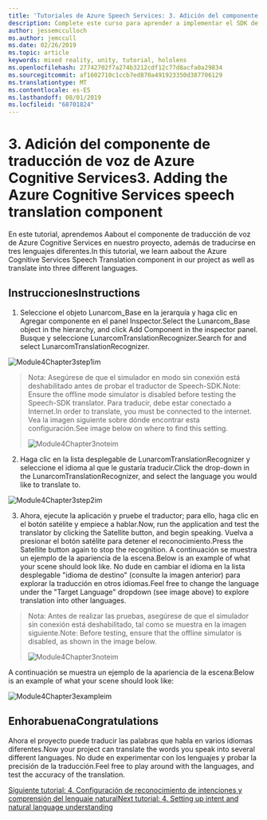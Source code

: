 ```yaml
---
title: 'Tutoriales de Azure Speech Services: 3. Adición del componente de traducción de voz de Azure Cognitive Services'
description: Complete este curso para aprender a implementar el SDK de voz de Azure en una aplicación de realidad mixta.
author: jessemcculloch
ms.author: jemccull
ms.date: 02/26/2019
ms.topic: article
keywords: mixed reality, unity, tutorial, hololens
ms.openlocfilehash: 27742702f7a274b3212cdf12c77d8acfa0a29834
ms.sourcegitcommit: af1602710c1ccb7ed870a491923350d387706129
ms.translationtype: MT
ms.contentlocale: es-ES
ms.lasthandoff: 08/01/2019
ms.locfileid: "68701824"
---
```

# <a name="3-adding-the-azure-cognitive-services-speech-translation-component"></a><span data-ttu-id="5b75d-105">3. Adición del componente de traducción de voz de Azure Cognitive Services</span><span class="sxs-lookup"><span data-stu-id="5b75d-105">3. Adding the Azure Cognitive Services speech translation component</span></span>

<span data-ttu-id="5b75d-106">En este tutorial, aprendemos Aabout el componente de traducción de voz de Azure Cognitive Services en nuestro proyecto, además de traducirse en tres lenguajes diferentes.</span><span class="sxs-lookup"><span data-stu-id="5b75d-106">In this tutorial, we learn aabout the Azure Cognitive Services Speech Translation component in our project as well as translate into three different languages.</span></span> 

## <a name="instructions"></a><span data-ttu-id="5b75d-107">Instrucciones</span><span class="sxs-lookup"><span data-stu-id="5b75d-107">Instructions</span></span>

1. <span data-ttu-id="5b75d-108">Seleccione el objeto Lunarcom_Base en la jerarquía y haga clic en Agregar componente en el panel Inspector.</span><span class="sxs-lookup"><span data-stu-id="5b75d-108">Select the Lunarcom_Base object in the hierarchy, and click Add Component in the inspector panel.</span></span> <span data-ttu-id="5b75d-109">Busque y seleccione LunarcomTranslationRecognizer.</span><span class="sxs-lookup"><span data-stu-id="5b75d-109">Search for and select LunarcomTranslationRecognizer.</span></span>

![Module4Chapter3step1im](images/module4chapter3step1im.PNG)

> <span data-ttu-id="5b75d-111">Nota: Asegúrese de que el simulador en modo sin conexión está deshabilitado antes de probar el traductor de Speech-SDK.</span><span class="sxs-lookup"><span data-stu-id="5b75d-111">Note: Ensure the offline mode simulator is disabled before testing the Speech-SDK translator.</span></span> <span data-ttu-id="5b75d-112">Para traducir, debe estar conectado a Internet.</span><span class="sxs-lookup"><span data-stu-id="5b75d-112">In order to translate, you must be connected to the internet.</span></span> <span data-ttu-id="5b75d-113">Vea la imagen siguiente sobre dónde encontrar esta configuración.</span><span class="sxs-lookup"><span data-stu-id="5b75d-113">See image below on where to find this setting.</span></span> 
>
> ![Module4Chapter3noteim](images/module4chapter3noteim.PNG)

2. <span data-ttu-id="5b75d-115">Haga clic en la lista desplegable de LunarcomTranslationRecognizer y seleccione el idioma al que le gustaría traducir.</span><span class="sxs-lookup"><span data-stu-id="5b75d-115">Click the drop-down in the LunarcomTranslationRecognizer, and select the language you would like to translate to.</span></span>

![Module4Chapter3step2im](images/module4chapter3step2im.PNG)

3. <span data-ttu-id="5b75d-117">Ahora, ejecute la aplicación y pruebe el traductor; para ello, haga clic en el botón satélite y empiece a hablar.</span><span class="sxs-lookup"><span data-stu-id="5b75d-117">Now, run the application and test the translator by clicking the Satellite button, and begin speaking.</span></span> <span data-ttu-id="5b75d-118">Vuelva a presionar el botón satélite para detener el reconocimiento.</span><span class="sxs-lookup"><span data-stu-id="5b75d-118">Press the Satellite button again to stop the recognition.</span></span> <span data-ttu-id="5b75d-119">A continuación se muestra un ejemplo de la apariencia de la escena.</span><span class="sxs-lookup"><span data-stu-id="5b75d-119">Below is an example of what your scene should look like.</span></span> <span data-ttu-id="5b75d-120">No dude en cambiar el idioma en la lista desplegable "idioma de destino" (consulte la imagen anterior) para explorar la traducción en otros idiomas.</span><span class="sxs-lookup"><span data-stu-id="5b75d-120">Feel free to change the language under the "Target Language" dropdown (see image above) to explore translation into other languages.</span></span>

> <span data-ttu-id="5b75d-121">Nota: Antes de realizar las pruebas, asegúrese de que el simulador sin conexión está deshabilitado, tal como se muestra en la imagen siguiente.</span><span class="sxs-lookup"><span data-stu-id="5b75d-121">Note: Before testing, ensure that the offline simulator is disabled, as shown in the image below.</span></span>
>
> ![Module4Chapter3noteim](images/module4chapter3noteim.PNG)

<span data-ttu-id="5b75d-123">A continuación se muestra un ejemplo de la apariencia de la escena:</span><span class="sxs-lookup"><span data-stu-id="5b75d-123">Below is an example of what your scene should look like:</span></span>

![Module4Chapter3exampleim](images/module4chapter3exampleim.PNG)

## <a name="congratulations"></a><span data-ttu-id="5b75d-125">Enhorabuena</span><span class="sxs-lookup"><span data-stu-id="5b75d-125">Congratulations</span></span>

<span data-ttu-id="5b75d-126">Ahora el proyecto puede traducir las palabras que habla en varios idiomas diferentes.</span><span class="sxs-lookup"><span data-stu-id="5b75d-126">Now  your project can translate the words you speak into several different languages.</span></span> <span data-ttu-id="5b75d-127">No dude en experimentar con los lenguajes y probar la precisión de la traducción.</span><span class="sxs-lookup"><span data-stu-id="5b75d-127">Feel free to play around with the languages, and test the accuracy of the translation.</span></span> 

[<span data-ttu-id="5b75d-128">Siguiente tutorial: 4.  Configuración de reconocimiento de intenciones y comprensión del lenguaje natural</span><span class="sxs-lookup"><span data-stu-id="5b75d-128">Next tutorial: 4.  Setting up intent and natural language understanding</span></span>](mrlearning-speechSDK-ch4.md)


